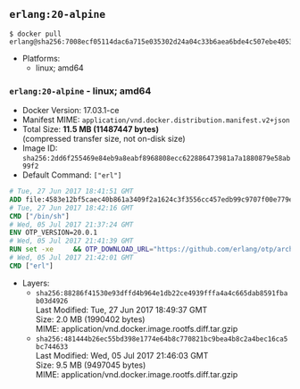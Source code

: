 ## `erlang:20-alpine`

```console
$ docker pull erlang@sha256:7008ecf05114dac6a715e035302d24a04c33b6aea6bde4c507ebe4053f443a74
```

-	Platforms:
	-	linux; amd64

### `erlang:20-alpine` - linux; amd64

-	Docker Version: 17.03.1-ce
-	Manifest MIME: `application/vnd.docker.distribution.manifest.v2+json`
-	Total Size: **11.5 MB (11487447 bytes)**  
	(compressed transfer size, not on-disk size)
-	Image ID: `sha256:2dd6f255469e84eb9a8eabf8968808ecc622886473981a7a1880879e58ab99f2`
-	Default Command: `["erl"]`

```dockerfile
# Tue, 27 Jun 2017 18:41:51 GMT
ADD file:4583e12bf5caec40b861a3409f2a1624c3f3556cc457edb99c9707f00e779e45 in / 
# Tue, 27 Jun 2017 18:42:16 GMT
CMD ["/bin/sh"]
# Wed, 05 Jul 2017 21:37:24 GMT
ENV OTP_VERSION=20.0.1
# Wed, 05 Jul 2017 21:41:39 GMT
RUN set -xe 	&& OTP_DOWNLOAD_URL="https://github.com/erlang/otp/archive/OTP-${OTP_VERSION}.tar.gz" 	&& OTP_DOWNLOAD_SHA256="8b121b38102acd43f89afd786055461741522c3a13ee17ef1a795c0dbf6aa281" 	&& apk add --no-cache --virtual .fetch-deps 		curl 		ca-certificates 	&& curl -fSL -o otp-src.tar.gz "$OTP_DOWNLOAD_URL" 	&& echo "$OTP_DOWNLOAD_SHA256  otp-src.tar.gz" | sha256sum -c - 	&& apk add --no-cache --virtual .build-deps 		gcc 		libc-dev 		make 		autoconf 		ncurses-dev 		tar 	&& export ERL_TOP="/usr/src/otp_src_${OTP_VERSION%%@*}" 	&& mkdir -vp $ERL_TOP 	&& tar -xzf otp-src.tar.gz -C $ERL_TOP --strip-components=1 	&& rm otp-src.tar.gz 	&& ( cd $ERL_TOP 	  && ./otp_build autoconf 	  && export OTP_SMALL_BUILD=true 	  && ./configure 		--enable-dirty-schedulers 	  && make -j$(getconf _NPROCESSORS_ONLN) 	  && make install ) 	&& rm -rf $ERL_TOP 	&& find /usr/local -regex '/usr/local/lib/erlang/\(lib/\|erts-\).*/\(man\|doc\|src\|info\|include\|examples\)' | xargs rm -rf 	&& rm -rf /usr/local/lib/erlang/lib/*tools* 		/usr/local/lib/erlang/lib/*test* 		/usr/local/lib/erlang/usr 		/usr/local/lib/erlang/misc 		/usr/local/lib/erlang/erts*/lib/lib*.a 		/usr/local/lib/erlang/erts*/lib/internal 	&& scanelf --nobanner -E ET_EXEC -BF '%F' --recursive /usr/local | xargs strip --strip-all 	&& scanelf --nobanner -E ET_DYN -BF '%F' --recursive /usr/local | xargs -r strip --strip-unneeded 	&& runDeps=$( 		scanelf --needed --nobanner --recursive /usr/local 			| awk '{ gsub(/,/, "\nso:", $2); print "so:" $2 }' 			| sort -u 			| xargs -r apk info --installed 			| sort -u 	) 	&& apk add --virtual .erlang-rundeps $runDeps 	&& apk del .fetch-deps .build-deps
# Wed, 05 Jul 2017 21:42:01 GMT
CMD ["erl"]
```

-	Layers:
	-	`sha256:88286f41530e93dffd4b964e1db22ce4939fffa4a4c665dab8591fbab03d4926`  
		Last Modified: Tue, 27 Jun 2017 18:49:37 GMT  
		Size: 2.0 MB (1990402 bytes)  
		MIME: application/vnd.docker.image.rootfs.diff.tar.gzip
	-	`sha256:481444b26ec55bd398e1774e64b8c770821bc9bea4b8c2a4bec16ca5bc744633`  
		Last Modified: Wed, 05 Jul 2017 21:46:03 GMT  
		Size: 9.5 MB (9497045 bytes)  
		MIME: application/vnd.docker.image.rootfs.diff.tar.gzip
